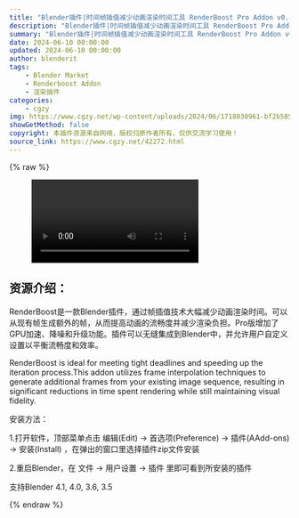 ```yaml
---
title: "Blender插件|时间帧插值减少动画渲染时间工具 RenderBoost Pro Addon v0.2.1"
description: "Blender插件|时间帧插值减少动画渲染时间工具 RenderBoost Pro Addon v0.2.1"
summary: "Blender插件|时间帧插值减少动画渲染时间工具 RenderBoost Pro Addon v0.2.1"
date: 2024-06-10 00:00:00
updated: 2024-06-10 00:00:00
author: blenderit
tags: 
    - Blender Market
    - Renderboost Addon
    - 渲染插件
categories:
    - cgzy
img: https://www.cgzy.net/wp-content/uploads/2024/06/1718030961-bf2b585aaeb7a04.webp
showGetMethod: false
copyright: 本插件资源来自网络，版权归原作者所有，仅供交流学习使用！
source_link: https://www.cgzy.net/42272.html
---
```


{% raw %}
<figure class="wp-block-video aligncenter"><video controls src="http://cloud.video.taobao.com/play/u/null/p/1/e/6/t/1/466650180605.mp4"><track src="https://www.cgzy.net/wp-content/uploads/2024/06/1718030998-2b0c995f95c1cb7.vtt"></track></video></figure><div class="wp-block-pandastudio-title"><div class="title_style_01"><h2 id="h2-0">资源介绍：</h2></div></div><p class="is-style-text-indent-2em">RenderBoost是一款Blender插件，通过帧插值技术大幅减少动画渲染时间。可以从现有帧生成额外的帧，从而提高动画的流畅度并减少渲染负担。Pro版增加了GPU加速、降噪和升级功能。插件可以无缝集成到Blender中，并允许用户自定义设置以平衡流畅度和效率。</p><p>RenderBoost is ideal for meeting tight deadlines and speeding up the iteration process.This addon utilizes frame interpolation techniques to generate additional frames from your existing image sequence, resulting in significant reductions in time spent rendering while still maintaining visual fidelity.</p><div class="wp-block-pandastudio-title"><div class="title_style_01"><p>安装方法：</p></div></div><p>1.打开软件，顶部菜单点击 编辑(Edit) → 首选项(Preference) → 插件(AAdd-ons) → 安装(Install) ，在弹出的窗口里选择插件zip文件安装</p><p>2.重启Blender，在 文件 → 用户设置 → 插件 里即可看到所安装的插件</p><div class="wp-block-pandastudio-tips"><div class="tip success "><p>支持Blender 4.1, 4.0, 3.6, 3.5</p>
</div></div>
<div style="display: none">cgzy</div>
{% endraw %}
